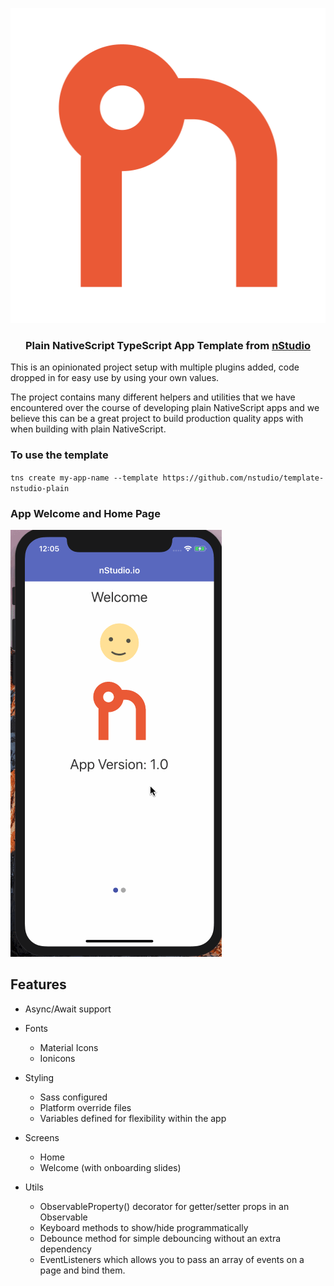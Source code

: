 <p align="center">
  <a href="https://nstudio.io">
    <img src="/assets/images/nstudio.png" alt="nStudio Logo"></a>
</p>

<p align="center">
  <h3 align="center">Plain NativeScript TypeScript App Template from 
    <a href="https://nstudio.io">nStudio</a>
  </h3>
</p>

This is an opinionated project setup with multiple plugins added, code dropped in for easy use by using your own values.

The project contains many different helpers and utilities that we have encountered over the course of developing plain NativeScript apps and we believe this can be a great project to build production quality apps with when building with plain NativeScript.

### To use the template

`tns create my-app-name --template https://github.com/nstudio/template-nstudio-plain`

### App Welcome and Home Page

![App Demo Gif](images/app.gif)

## Features

* Async/Await support

* Fonts

  * Material Icons
  * Ionicons

* Styling

  * Sass configured
  * Platform override files
  * Variables defined for flexibility within the app

* Screens

  * Home
  * Welcome (with onboarding slides)

* Utils
  * ObservableProperty() decorator for getter/setter props in an Observable
  * Keyboard methods to show/hide programmatically
  * Debounce method for simple debouncing without an extra dependency
  * EventListeners which allows you to pass an array of events on a page and bind them.
